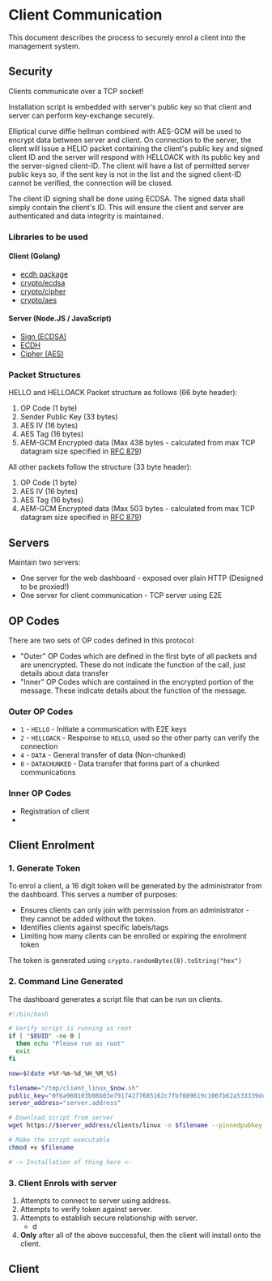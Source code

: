 # Client Communication

This document describes the process to securely enrol a client into the management system.

## Security
Clients communicate over a TCP socket!

Installation script is embedded with server's public key so that client and server can perform key-exchange securely. 

Elliptical curve diffie hellman combined with AES-GCM will be used to encrypt data between server and client. On connection to the server, the client will issue a HELlO packet containing the client's public key and signed client ID and the server will respond with HELLOACK with its public key and the server-signed client-ID. The client will have a list of permitted server public keys so, if the sent key is not in the list and the signed client-ID cannot be verified, the connection will be closed.

The client ID signing shall be done using ECDSA. The signed data shall simply contain the client's ID. This will ensure the client and server are authenticated and data integrity is maintained.

### Libraries to be used
#### Client (Golang)
- [ecdh package](https://pkg.go.dev/github.com/aead/ecdh)
- [crypto/ecdsa](https://pkg.go.dev/crypto/ecdsa)
- [crypto/cipher](https://pkg.go.dev/crypto/cipher@go1.17.5#NewGCM)
- [crypto/aes](https://pkg.go.dev/crypto/aes@go1.17.5)

#### Server (Node.JS / JavaScript)
- [Sign (ECDSA)](https://nodejs.org/api/crypto.html#class-sign)
- [ECDH](https://nodejs.org/api/crypto.html#class-ecdh)
- [Cipher (AES)](https://nodejs.org/api/crypto.html#class-cipher)

### Packet Structures

HELLO and HELLOACK Packet structure as follows (66 byte header):
1. OP Code (1 byte)
2. Sender Public Key (33 bytes)
3. AES IV (16 bytes)
4. AES Tag (16 bytes)
5. AEM-GCM Encrypted data (Max 438 bytes - calculated from max TCP datagram size specified in [RFC 879](https://www.rfc-editor.org/rfc/rfc879#section-1))

All other packets follow the structure (33 byte header):
1. OP Code (1 byte)
3. AES IV (16 bytes)
4. AES Tag (16 bytes)
5. AEM-GCM Encrypted data (Max 503 bytes - calculated from max TCP datagram size specified in [RFC 879](https://www.rfc-editor.org/rfc/rfc879#section-1))

## Servers
Maintain two servers:
 - One server for the web dashboard - exposed over plain HTTP (Designed to be proxied!)
 - One server for client communication - TCP server using E2E

## OP Codes
There are two sets of OP codes defined in this protocol:
 - "Outer" OP Codes which are defined in the first byte of all packets and are unencrypted. These do not indicate the function of the call, just details about data transfer
 - "Inner" OP Codes which are contained in the encrypted portion of the message. These indicate details about the function of the message.

### Outer OP Codes
- `1` - `HELLO` - Initiate a communication with E2E keys
- `2` - `HELLOACK` - Response to `HELLO`, used so the other party can verify the connection
- `4` - `DATA` - General transfer of data (Non-chunked)
- `8` - `DATACHUNKED` - Data transfer that forms part of a chunked communications

### Inner OP Codes
- Registration of client
- 


## Client Enrolment

### 1. Generate Token
To enrol a client, a 16 digit token will be generated by the administrator from the dashboard. This serves a number of purposes:
 - Ensures clients can only join with permission from an administrator - they cannot be added without the token.
 - Identifies clients against specific labels/tags
 - Limiting how many clients can be enrolled or expiring the enrolment token

The token is generated using `crypto.randomBytes(8).toString("hex")`

### 2. Command Line Generated
The dashboard generates a script file that can be run on clients.

```sh
#!/bin/bash

# Verify script is running as root
if [ "$EUID" -ne 0 ]
  then echo "Please run as root"
  exit
fi

now=$(date +%Y-%m-%d_%H_%M_%S)

filename="/tmp/client_linux_$now.sh"
public_key="0f6a960103b08b03e79174277685162c7fbf089619c106fb62a533339dc22af2"
server_address="server.address"

# Download script from server
wget https://$server_address/clients/linux -o $filename --pinnedpubkey "sha256//$public_key"

# Make the script executable
chmod +x $filename

# -> Installation of thing here <-
```

### 3. Client Enrols with server

1. Attempts to connect to server using address.
2. Attempts to verify token against server.
3. Attempts to establish secure relationship with server.
   - d
4. **Only** after all of the above successful, then the client will install onto the client.

## Client 